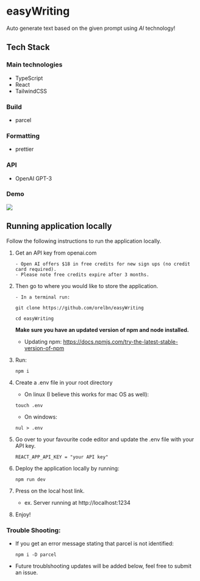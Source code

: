 # easyWriting

Auto generate text based on the given prompt using _AI_ technology!

## Tech Stack

### Main technologies

- TypeScript
- React
- TailwindCSS

### Build

- parcel

### Formatting

- prettier

### API

- OpenAI GPT-3

### Demo

![](easyWriting-demo.gif)

## Running application locally

Follow the following instructions to run the application locally.

1.  Get an API key from openai.com

        - Open AI offers $18 in free credits for new sign ups (no credit card required).
        - Please note free credits expire after 3 months.

2.  Then go to where you would like to store the application.

        - In a terminal run:

    `git clone https://github.com/orelbn/easyWriting`

    `cd easyWriting`

    **Make sure you have an updated version of npm and node installed.**

    - Updating npm: https://docs.npmjs.com/try-the-latest-stable-version-of-npm

3.  Run:

    `npm i`

4.  Create a .env file in your root directory

    - On linux (I believe this works for mac OS as well):

    `touch .env`

    - On windows:

    `nul > .env`

5.  Go over to your favourite code editor and update the .env file with your API key.

    `REACT_APP_API_KEY = "your API key"`

6.  Deploy the application locally by running:

    `npm run dev`

7.  Press on the local host link.

    - ex. Server running at http://localhost:1234

8.  Enjoy!

### Trouble Shooting:

- If you get an error message stating that parcel is not identified:

  `npm i -D parcel`

- Future troublshooting updates will be added below, feel free to submit an issue.
